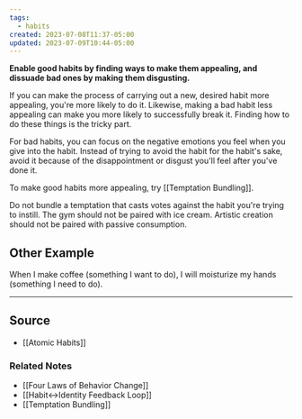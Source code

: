 ```yaml
---
tags:
  - habits
created: 2023-07-08T11:37-05:00
updated: 2023-07-09T10:44-05:00
---
```

**Enable good habits by finding ways to make them appealing, and dissuade bad ones by making them disgusting.**

If you can make the process of carrying out a new, desired habit more appealing, you're more likely to do it. Likewise, making a bad habit less appealing can make you more likely to successfully break it. Finding how to do these things is the tricky part.

For bad habits, you can focus on the negative emotions you feel when you give into the habit. Instead of trying to avoid the habit for the habit's sake, avoid it because of the disappointment or disgust you'll feel after you've done it.

To make good habits more appealing, try [[Temptation Bundling]].

Do not bundle a temptation that casts votes against the habit you're trying to instill. The gym should not be paired with ice cream. Artistic creation should not be paired with passive consumption. 

## Other Example

When I make coffee (something I want to do), I will moisturize my hands (something I need to do). 

---

## Source
- [[Atomic Habits]]

### Related Notes
- [[Four Laws of Behavior Change]]
- [[Habit↔Identity Feedback Loop]]
- [[Temptation Bundling]]